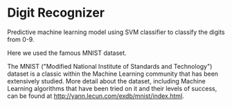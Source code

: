 # Digit Recognizer

Predictive machine learning model using SVM classifier to classify the digits from 0-9.

Here we used the famous MNIST dataset.

The MNIST ("Modified National Institute of Standards and Technology") dataset is a classic within the Machine Learning community that has been extensively studied.  More detail about the dataset, including Machine Learning algorithms that have been tried on it and their levels of success, can be found at http://yann.lecun.com/exdb/mnist/index.html.
